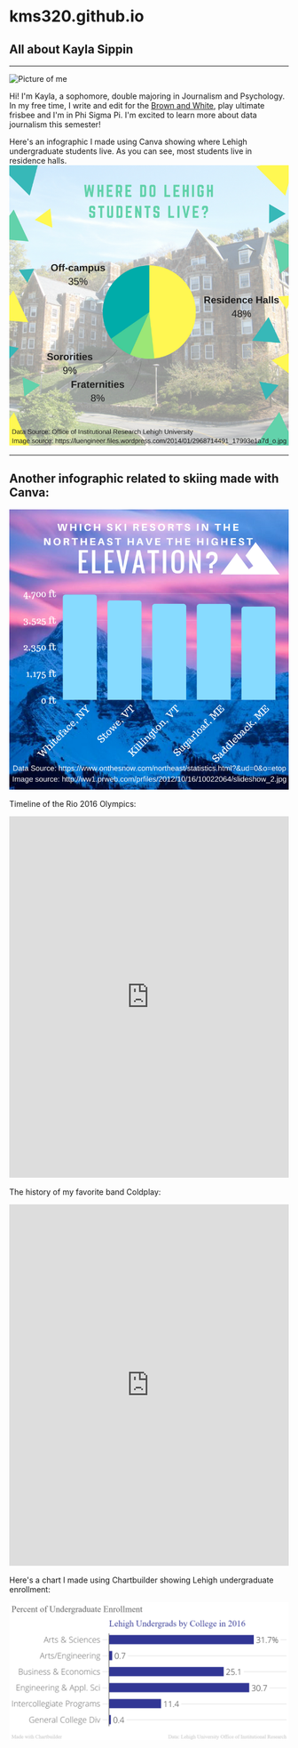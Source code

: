 # kms320.github.io
## All about Kayla Sippin
---
![Picture of me](http://thebrownandwhite.com/wp-content/uploads/2017/02/Sippin-edit-desk-Web-200x300.jpg)

Hi! I'm Kayla, a sophomore, double majoring in Journalism and Psychology. In my free time, I write and edit for the [Brown and White](https://thebrownandwhite.com), play ultimate frisbee and I'm in Phi Sigma Pi. I'm excited to learn more about data journalism this semester!

Here's an infographic I made using Canva showing where Lehigh undergraduate students live. As you can see, most students live in residence halls.
![Lehigh residence](https://github.com/kms320/kms320.github.io/blob/master/Hugsomeone%20(1).png?raw=true)

---
Another infographic related to skiing made with Canva:
---
![Ski mountains](https://github.com/kms320/kms320.github.io/blob/master/mountains.png?raw=true)

Timeline of the Rio 2016 Olympics:
<iframe src='https://cdn.knightlab.com/libs/timeline3/latest/embed/index.html?source=1Qsnirs692akWLLafst1VdKGKy5s7CcBf1CgdmRYKhxo&font=Default&lang=en&initial_zoom=2&height=650' width='100%' height='650' webkitallowfullscreen mozallowfullscreen allowfullscreen frameborder='0'></iframe>

The history of my favorite band Coldplay:
<iframe src='https://cdn.knightlab.com/libs/timeline3/latest/embed/index.html?source=1Car9BWVnHvRgQDnVViyNf2XTJnZoIp4dMAVAxyw7vK0&font=Default&lang=en&initial_zoom=2&height=650' width='100%' height='650' webkitallowfullscreen mozallowfullscreen allowfullscreen frameborder='0'></iframe>

Here's a chart I made using Chartbuilder showing Lehigh undergraduate enrollment:

![Enrollment](https://github.com/kms320/kms320.github.io/blob/master/Percent_of_Undergraduate_Enrollment_2016_Percent_of_Undergraduate_Enrollment_chartbuilder.png)
